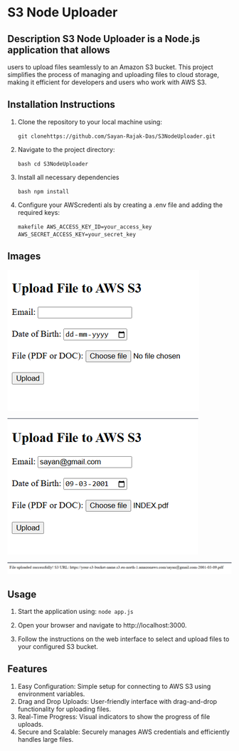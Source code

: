 # S3 Node Uploader

## Description S3 Node Uploader is a Node.js application that allows
users to upload files seamlessly to an Amazon S3 bucket. This project
simplifies the process of managing and uploading files to cloud storage,
making it efficient for developers and users who work with AWS S3.

## Installation Instructions 

1. Clone the repository to your local
machine using:

   `git clonehttps://github.com/Sayan-Rajak-Das/S3NodeUploader.git`

3. Navigate to the project directory:
   
   `bash cd S3NodeUploader`

4. Install all necessary dependencies
 
    `bash npm install`
   
5. Configure your AWScredenti als by creating a .env file and adding the
required keys:

     `makefile AWS_ACCESS_KEY_ID=your_access_key`
     `AWS_SECRET_ACCESS_KEY=your_secret_key`

## Images 

 ![Initial Form](./images/initial-form.png) 
 
 ![Form Filled](./images/form-filled.png) 
 
 ![Upload Success](./images/upload-success.png)

## Usage

 1. Start the application using:  `node app.js`

 2. Open your browser and navigate to http://localhost:3000.

 3. Follow
    the instructions on the web interface to select and upload files to your
    configured S3 bucket.

## Features

 1. Easy Configuration: Simple setup for connecting to AWS S3 using
environment variables. 
 2. Drag and Drop Uploads: User-friendly interface
with drag-and-drop functionality for uploading files. 
 3. Real-Time
Progress: Visual indicators to show the progress of file uploads. 
 4. Secure and Scalable: Securely manages AWS credentials and efficiently
handles large files.
